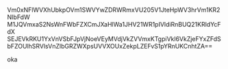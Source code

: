 Vm0xNFlWVXhUbkpOVm1SWVYwZDRWRmxVU205V1JteHpWV3hrVm1KR2NIbFdW
M1JQVmxaS2NsWnFWbFZXCmJXaHlWa1JHV21WR1pIVldiRnBUQ21KRldYcFdX
SEJEVkRKU1YxVnVSbFJpVjNoeVEyMVdjVkZVVmxKTgpiVkl6VkZjeFYxZFdS
bFZOUlhSRVlsVnZlbGRZWXpsUVVXOUxZekpLZEFvS1pYRnUKCnhtZA==

oka